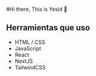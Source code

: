  
#Hi there, This is Yesid 👋
    
## Herramientas que uso
- HTML / CSS
- JavaScript
- React
- NextJS
- TailwindCSS
